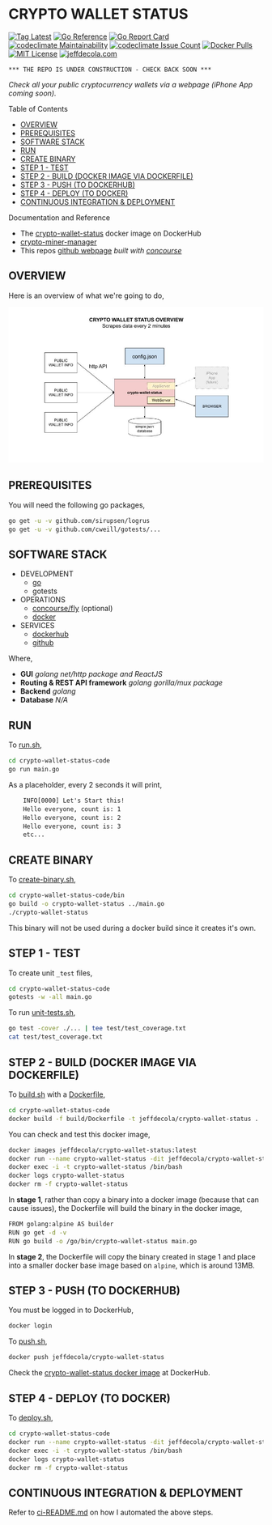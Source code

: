 # CRYPTO WALLET STATUS

[![Tag Latest](https://img.shields.io/github/v/tag/jeffdecola/crypto-wallet-status)](https://github.com/JeffDeCola/crypto-wallet-status/tags)
[![Go Reference](https://pkg.go.dev/badge/github.com/JeffDeCola/crypto-wallet-status.svg)](https://pkg.go.dev/github.com/JeffDeCola/crypto-wallet-status)
[![Go Report Card](https://goreportcard.com/badge/github.com/JeffDeCola/crypto-wallet-status)](https://goreportcard.com/report/github.com/JeffDeCola/crypto-wallet-status)
[![codeclimate Maintainability](https://api.codeclimate.com/v1/badges/5ffc9029429ce278f688/maintainability)](https://codeclimate.com/github/JeffDeCola/crypto-wallet-status/maintainability)
[![codeclimate Issue Count](https://codeclimate.com/github/JeffDeCola/crypto-wallet-status/badges/issue_count.svg)](https://codeclimate.com/github/JeffDeCola/crypto-wallet-status/issues)
[![Docker Pulls](https://badgen.net/docker/pulls/jeffdecola/crypto-wallet-status?icon=docker&label=pulls)](https://hub.docker.com/r/jeffdecola/crypto-wallet-status/)
[![MIT License](https://img.shields.io/:license-mit-blue.svg)](https://jeffdecola.mit-license.org)
[![jeffdecola.com](https://img.shields.io/badge/website-jeffdecola.com-blue)](https://jeffdecola.com)

```text
*** THE REPO IS UNDER CONSTRUCTION - CHECK BACK SOON ***
```

_Check all your public cryptocurrency wallets via a webpage (iPhone App coming soon)._

Table of Contents

* [OVERVIEW](https://github.com/JeffDeCola/crypto-wallet-status#overview)
* [PREREQUISITES](https://github.com/JeffDeCola/crypto-wallet-status#prerequisites)
* [SOFTWARE STACK](https://github.com/JeffDeCola/crypto-wallet-status#software-stack)
* [RUN](https://github.com/JeffDeCola/crypto-wallet-status#run)
* [CREATE BINARY](https://github.com/JeffDeCola/crypto-wallet-status#create-binary)
* [STEP 1 - TEST](https://github.com/JeffDeCola/crypto-wallet-status#step-1---test)
* [STEP 2 - BUILD (DOCKER IMAGE VIA DOCKERFILE)](https://github.com/JeffDeCola/crypto-wallet-status#step-2---build-docker-image-via-dockerfile)
* [STEP 3 - PUSH (TO DOCKERHUB)](https://github.com/JeffDeCola/crypto-wallet-status#step-3---push-to-dockerhub)
* [STEP 4 - DEPLOY (TO DOCKER)](https://github.com/JeffDeCola/crypto-wallet-status#step-4---deploy-to-docker)
* [CONTINUOUS INTEGRATION & DEPLOYMENT](https://github.com/JeffDeCola/crypto-wallet-status#continuous-integration--deployment)

Documentation and Reference

* The
  [crypto-wallet-status](https://hub.docker.com/r/jeffdecola/crypto-wallet-status)
  docker image on DockerHub
* [crypto-miner-manager](https://github.com/JeffDeCola/crypto-miner-manager)
* This repos
  [github webpage](https://jeffdecola.github.io/crypto-wallet-status/)
  _built with
  [concourse](https://github.com/JeffDeCola/crypto-wallet-status/blob/master/ci-README.md)_

## OVERVIEW

Here is an overview of what we're going to do,

![IMAGE - crypto-wallet-status-overview - IMAGE](docs/pics/crypto-wallet-status-overview.jpg)

## PREREQUISITES

You will need the following go packages,

```bash
go get -u -v github.com/sirupsen/logrus
go get -u -v github.com/cweill/gotests/...
```

## SOFTWARE STACK

* DEVELOPMENT
  * [go](https://github.com/JeffDeCola/my-cheat-sheets/tree/master/software/development/languages/go-cheat-sheet)
  * gotests
* OPERATIONS
  * [concourse/fly](https://github.com/JeffDeCola/my-cheat-sheets/tree/master/software/operations/continuous-integration-continuous-deployment/concourse-cheat-sheet)
    (optional)
  * [docker](https://github.com/JeffDeCola/my-cheat-sheets/tree/master/software/operations/orchestration/builds-deployment-containers/docker-cheat-sheet)
* SERVICES
  * [dockerhub](https://hub.docker.com/)
  * [github](https://github.com/)

Where,

* **GUI**
  _golang net/http package and ReactJS_
* **Routing & REST API framework**
  _golang gorilla/mux package_
* **Backend**
  _golang_
* **Database**
  _N/A_

## RUN

To
[run.sh](https://github.com/JeffDeCola/crypto-wallet-status/blob/master/crypto-wallet-status-code/run.sh),

```bash
cd crypto-wallet-status-code
go run main.go
```

As a placeholder, every 2 seconds it will print,

```txt
    INFO[0000] Let's Start this!
    Hello everyone, count is: 1
    Hello everyone, count is: 2
    Hello everyone, count is: 3
    etc...
```

## CREATE BINARY

To
[create-binary.sh](https://github.com/JeffDeCola/crypto-wallet-status/blob/master/crypto-wallet-status-code/bin/create-binary.sh),

```bash
cd crypto-wallet-status-code/bin
go build -o crypto-wallet-status ../main.go
./crypto-wallet-status
```

This binary will not be used during a docker build
since it creates it's own.

## STEP 1 - TEST

To create unit `_test` files,

```bash
cd crypto-wallet-status-code
gotests -w -all main.go
```

To run
[unit-tests.sh](https://github.com/JeffDeCola/crypto-wallet-status/tree/master/crypto-wallet-status-code/test/unit-tests.sh),

```bash
go test -cover ./... | tee test/test_coverage.txt
cat test/test_coverage.txt
```

## STEP 2 - BUILD (DOCKER IMAGE VIA DOCKERFILE)

To
[build.sh](https://github.com/JeffDeCola/crypto-wallet-status/blob/master/crypto-wallet-status-code/build/build.sh)
with a
[Dockerfile](https://github.com/JeffDeCola/crypto-wallet-status/blob/master/crypto-wallet-status-code/build/Dockerfile),

```bash
cd crypto-wallet-status-code
docker build -f build/Dockerfile -t jeffdecola/crypto-wallet-status .
```

You can check and test this docker image,

```bash
docker images jeffdecola/crypto-wallet-status:latest
docker run --name crypto-wallet-status -dit jeffdecola/crypto-wallet-status
docker exec -i -t crypto-wallet-status /bin/bash
docker logs crypto-wallet-status
docker rm -f crypto-wallet-status
```

In **stage 1**, rather than copy a binary into a docker image (because
that can cause issues), the Dockerfile will build the binary in the
docker image,

```bash
FROM golang:alpine AS builder
RUN go get -d -v
RUN go build -o /go/bin/crypto-wallet-status main.go
```

In **stage 2**, the Dockerfile will copy the binary created in
stage 1 and place into a smaller docker base image based
on `alpine`, which is around 13MB.

## STEP 3 - PUSH (TO DOCKERHUB)

You must be logged in to DockerHub,

```bash
docker login
```

To
[push.sh](https://github.com/JeffDeCola/crypto-wallet-status/blob/master/crypto-wallet-status-code/push/push.sh),

```bash
docker push jeffdecola/crypto-wallet-status
```

Check the
[crypto-wallet-status docker image](https://hub.docker.com/r/jeffdecola/crypto-wallet-status)
at DockerHub.

## STEP 4 - DEPLOY (TO DOCKER)

To
[deploy.sh](https://github.com/JeffDeCola/crypto-wallet-status/blob/master/crypto-wallet-status-code/deploy/deploy.sh),

```bash
cd crypto-wallet-status-code
docker run --name crypto-wallet-status -dit jeffdecola/crypto-wallet-status
docker exec -i -t crypto-wallet-status /bin/bash
docker logs crypto-wallet-status
docker rm -f crypto-wallet-status
```

## CONTINUOUS INTEGRATION & DEPLOYMENT

Refer to
[ci-README.md](https://github.com/JeffDeCola/crypto-wallet-status/blob/master/ci-README.md)
on how I automated the above steps.
